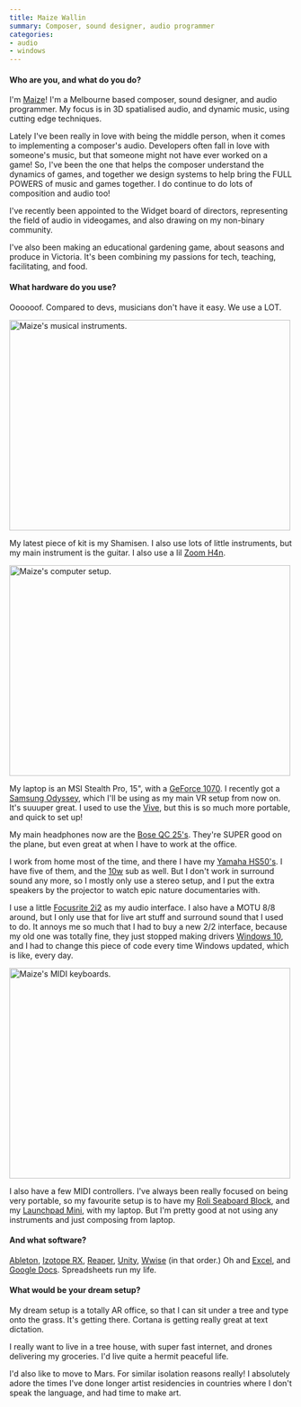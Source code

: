 ```yaml
---
title: Maize Wallin
summary: Composer, sound designer, audio programmer
categories:
- audio
- windows 
---
```


#### Who are you, and what do you do?

I'm [Maize](https://www.maizewallin.com/ "Maize's website.")! I'm a Melbourne based composer, sound designer, and audio programmer. My focus is in 3D spatialised audio, and dynamic music, using cutting edge techniques.

Lately I've been really in love with being the middle person, when it comes to implementing a composer's audio. Developers often fall in love with someone's music, but that someone might not have ever worked on a game! So, I've been the one that helps the composer understand the dynamics of games, and together we design systems to help bring the FULL POWERS of music and games together. I do continue to do lots of composition and audio too! 

I've recently been appointed to the Widget board of directors, representing the field of audio in videogames, and also drawing on my non-binary community.

I've also been making an educational gardening game, about seasons and produce in Victoria. It's been combining my passions for tech, teaching, facilitating, and food.

#### What hardware do you use?

Oooooof. Compared to devs, musicians don't have it easy. We use a LOT.

<img src="/images/interviews/maize.wallin/instruments.jpg" width="500" height="375" alt="Maize's musical instruments." class="detail" />

My latest piece of kit is my Shamisen. I also use lots of little instruments, but my main instrument is the guitar. I also use a lil [Zoom H4n][h4n].

<img src="/images/interviews/maize.wallin/computer.jpg" width="500" height="375" alt="Maize's computer setup." class="detail" />

My laptop is an MSI Stealth Pro, 15", with a [GeForce 1070][geforce-gtx-1070]. I recently got a [Samsung Odyssey][hdm-odyssey], which I'll be using as my main VR setup from now on. It's suuuper great. I used to use the [Vive][], but this is so much more portable, and quick to set up!

My main headphones now are the [Bose QC 25's][quietcomfort-25]. They're SUPER good on the plane, but even great at when I have to work at the office.

I work from home most of the time, and there I have my [Yamaha HS50's][hs50]. I have five of them, and the [10w][hs10w] sub as well. But I don't work in surround sound any more, so I mostly only use a stereo setup, and I put the extra speakers by the projector to watch epic nature documentaries with.

I use a little [Focusrite 2i2][scarlett-2i2] as my audio interface. I also have a MOTU 8/8 around, but I only use that for live art stuff and surround sound that I used to do. It annoys me so much that I had to buy a new 2/2 interface, because my old one was totally fine, they just stopped making drivers [Windows 10][windows-10], and I had to change this piece of code every time Windows updated, which is like, every day.

<img src="/images/interviews/maize.wallin/keyboards.jpg" width="500" height="375" alt="Maize's MIDI keyboards." class="detail" />

I also have a few MIDI controllers. I've always been really focused on being very portable, so my favourite setup is to have my [Roli Seaboard Block][seaboard-block], and my [Launchpad Mini][launchpad-mini], with my laptop. But I'm pretty good at not using any instruments and just composing from laptop.

#### And what software?

[Ableton][live], [Izotope RX][rx], [Reaper][], [Unity][], [Wwise][] (in that order.) Oh and [Excel][], and [Google Docs][google-docs]. Spreadsheets run my life.

#### What would be your dream setup?

My dream setup is a totally AR office, so that I can sit under a tree and type onto the grass. It's getting there. Cortana is getting really great at text dictation.

I really want to live in a tree house, with super fast internet, and drones delivering my groceries. I'd live quite a hermit peaceful life.

I'd also like to move to Mars. For similar isolation reasons really! I absolutely adore the times I've done longer artist residencies in countries where I don't speak the language, and had time to make art.

[geforce-gtx-1070]: https://www.nvidia.com/en-us/geforce/products/10series/geforce-gtx-1070/ "A graphics card."
[h4n]: https://www.zoom.co.jp/english/products/h4n/ "A digital audio recorder."
[hdm-odyssey]: https://www.samsung.com/us/computing/hmd/windows-mixed-reality/xe800zaa-hc1us-xe800zaa-hc1us/ "A mixed reality headset."
[hs10w]: https://usa.yamaha.com/products/proaudio/speakers/hs_series/index.html "A subwoofer."
[hs50]: https://usa.yamaha.com/products/proaudio/speakers/hs_series/index.html "Studio speaker."
[launchpad-mini]: http://us.novationmusic.com/launchpad-mini "A mini controller for Ableton Live."
[quietcomfort-25]: https://www.bose.com/en_us/products/headphones/over_ear_headphones/quietcomfort-25-acoustic-noise-cancelling-headphones-apple-devices.html "Noise-cancelling headphones."
[scarlett-2i2]: https://www.amazon.com/Focusrite-2i2-USB-Recording-Interface/dp/B005OZE9SA "A USB audio interface."
[seaboard-block]: https://roli.com/products/blocks/seaboard-block "A portable MIDI keyboard."
[vive]: http://www.htcvr.com/ "A SteamVR headset."
[excel]: https://products.office.com/en-us/excel "A spreadsheet application."
[google-docs]: https://en.wikipedia.org/wiki/Google_Docs "A web-based office suite."
[live]: https://www.ableton.com/en/live/ "Musical creation software."
[reaper]: https://www.reaper.fm/ "A software digital audio workstation."
[rx]: https://www.izotope.com/en/products/repair-and-edit/rx.html "Audio repair software."
[unity]: https://unity3d.com/unity/ "A cross-platform game development tool."
[windows-10]: https://en.wikipedia.org/wiki/Windows_10 "An operating system."
[wwise]: https://www.audiokinetic.com/products/wwise/ "An audio pipeline and sound engine."
